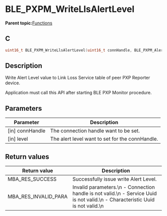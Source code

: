 # BLE\_PXPM\_WriteLlsAlertLevel

**Parent topic:**[Functions](GUID-3AAC9FAC-C500-4C78-92C5-AA58FA4A7442.md)

## C

```c
uint16_t BLE_PXPM_WriteLlsAlertLevel(uint16_t connHandle, BLE_PXPM_AlertLevel_T level);
```

## Description

Write Alert Level value to Link Loss Service table of peer PXP Reporter device.

Application must call this API after starting BLE PXP Monitor procedure.

## Parameters

|Parameter|Description|
|---------|-----------|
|\[in\] connHandle|The connection handle want to be set.|
|\[in\] level|The alert level want to set for the connHandle.|

## Return values

|Return value|Description|
|------------|-----------|
|MBA\_RES\_SUCCESS|Successfully issue write Alert Level.|
|MBA\_RES\_INVALID\_PARA|Invalid parameters.\\n - Connection handle is not valid.\\n - Service Uuid is not valid.\\n - Characteristic Uuid is not valid.\\n|

